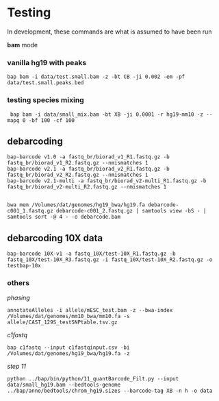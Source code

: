 # Testing

In development, these commands are what is assumed to have been run


**bam** mode

### vanilla hg19 with peaks
```
bap bam -i data/test.small.bam -z -bt CB -ji 0.002 -em -pf data/test.small.peaks.bed 
```

### testing species mixing
```
 bap bam -i data/small_mix.bam -bt XB -ji 0.0001 -r hg19-mm10 -z --mapq 0 -bf 100 -cf 100
```

## debarcoding
```
bap-barcode v1.0 -a fastq_br/biorad_v1_R1.fastq.gz -b fastq_br/biorad_v1_R2.fastq.gz --nmismatches 1
bap-barcode v2.1 -a fastq_br/biorad_v2_R1.fastq.gz -b fastq_br/biorad_v2_R2.fastq.gz --nmismatches 1
bap-barcode v2.1-multi -a fastq_br/biorad_v2-multi_R1.fastq.gz -b fastq_br/biorad_v2-multi_R2.fastq.gz --nmismatches 1


bwa mem /Volumes/dat/genomes/hg19_bwa/hg19.fa debarcode-c001_1.fastq.gz debarcode-c001_2.fastq.gz | samtools view -bS - |  samtools sort -@ 4 - -o debarcode.bam
```

## debarcoding 10X data
```
bap-barcode 10X-v1 -a fastq_10X/test-10X_R1.fastq.gz -b fastq_10X/test-10X_R3.fastq.gz -i fastq_10X/test-10X_R2.fastq.gz -o testbap-10x
```


### others

*phasing*

```
annotateAlleles -i allele/mESC_test.bam -z --bwa-index /Volumes/dat/genomes/mm10_bwa/mm10.fa -s allele/CAST_129S_testSNPtable.tsv.gz 

```

*c1fastq*
```
bap c1fastq --input c1fastqinput.csv -bi /Volumes/dat/genomes/hg19_bwa/hg19.fa -z
```

*step 11*
```
python ../bap/bin/python/11_quantBarcode_Filt.py --input data/small_hg19.bam --bedtools-genome ../bap/anno/bedtools/chrom_hg19.sizes --barcode-tag XB -n h -o data

```
